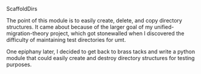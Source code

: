 ScaffoldDirs

The point of this module is to easily create, delete, and copy directory structures. It came about because of the larger goal of my unified-migration-theory project, which got stonewalled when I discovered the difficulty of maintaining test directories for umt.

One epiphany later, I decided to get back to brass tacks and write a python module that could easily create and destroy directory structures for testing purposes.